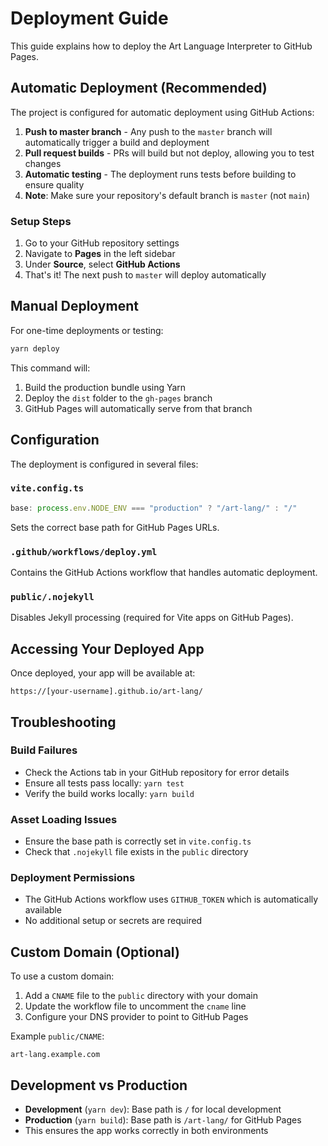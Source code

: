 # Deployment Guide

This guide explains how to deploy the Art Language Interpreter to GitHub Pages.

## Automatic Deployment (Recommended)

The project is configured for automatic deployment using GitHub Actions:

1. **Push to master branch** - Any push to the `master` branch will automatically trigger a build and deployment
2. **Pull request builds** - PRs will build but not deploy, allowing you to test changes
3. **Automatic testing** - The deployment runs tests before building to ensure quality
4. **Note**: Make sure your repository's default branch is `master` (not `main`)

### Setup Steps

1. Go to your GitHub repository settings
2. Navigate to **Pages** in the left sidebar
3. Under **Source**, select **GitHub Actions**
4. That's it! The next push to `master` will deploy automatically

## Manual Deployment

For one-time deployments or testing:

```bash
yarn deploy
```

This command will:
1. Build the production bundle using Yarn
2. Deploy the `dist` folder to the `gh-pages` branch
3. GitHub Pages will automatically serve from that branch

## Configuration

The deployment is configured in several files:

### `vite.config.ts`
```typescript
base: process.env.NODE_ENV === "production" ? "/art-lang/" : "/"
```
Sets the correct base path for GitHub Pages URLs.

### `.github/workflows/deploy.yml`
Contains the GitHub Actions workflow that handles automatic deployment.

### `public/.nojekyll`
Disables Jekyll processing (required for Vite apps on GitHub Pages).

## Accessing Your Deployed App

Once deployed, your app will be available at:
```
https://[your-username].github.io/art-lang/
```

## Troubleshooting

### Build Failures
- Check the Actions tab in your GitHub repository for error details
- Ensure all tests pass locally: `yarn test`
- Verify the build works locally: `yarn build`

### Asset Loading Issues
- Ensure the base path is correctly set in `vite.config.ts`
- Check that `.nojekyll` file exists in the `public` directory

### Deployment Permissions
- The GitHub Actions workflow uses `GITHUB_TOKEN` which is automatically available
- No additional setup or secrets are required

## Custom Domain (Optional)

To use a custom domain:

1. Add a `CNAME` file to the `public` directory with your domain
2. Update the workflow file to uncomment the `cname` line
3. Configure your DNS provider to point to GitHub Pages

Example `public/CNAME`:
```
art-lang.example.com
```

## Development vs Production

- **Development** (`yarn dev`): Base path is `/` for local development
- **Production** (`yarn build`): Base path is `/art-lang/` for GitHub Pages
- This ensures the app works correctly in both environments